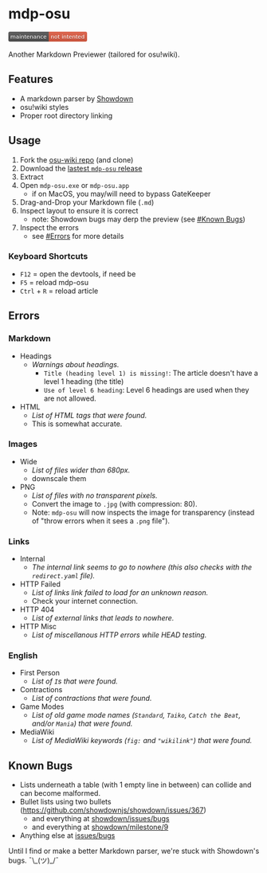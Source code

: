 # mdp-osu

[![Maintenance Not Intended](unmaintained.png)](http://unmaintained.tech/)

Another Markdown Previewer (tailored for osu!wiki).

## Features

- A markdown parser by [Showdown](https://github.com/showdownjs/showdown)
- osu!wiki styles
- Proper root directory linking

## Usage

1. Fork the [osu-wiki repo](https://github.com/ppy/osu-wiki) (and clone)
2. Download the [lastest `mdp-osu` release](https://github.com/MegaApplePi/mdp-osu/releases/latest)
3. Extract
4. Open `mdp-osu.exe` or `mdp-osu.app`
   - if on MacOS, you may/will need to bypass GateKeeper
5. Drag-and-Drop your Markdown file (`.md`)
6. Inspect layout to ensure it is correct
   - note: Showdown bugs may derp the preview (see [#Known Bugs](#known-bugs))
7. Inspect the errors
   - see [#Errors](#errors) for more details

### Keyboard Shortcuts

- `F12` = open the devtools, if need be
- `F5` = reload mdp-osu
- `Ctrl` + `R` = reload article

## Errors

### Markdown

- Headings
  - _Warnings about headings._
    - `Title (heading level 1) is missing!`: The article doesn't have a level 1 heading (the title)
    - `Use of level 6 heading`: Level 6 headings are used when they are not allowed.
- HTML
  - _List of HTML tags that were found._
  - This is somewhat accurate.

### Images

- Wide
  - _List of files wider than 680px._
  - downscale them
- PNG
  - _List of files with no transparent pixels._
  - Convert the image to `.jpg` (with compression: 80).
  - Note: `mdp-osu` will now inspects the image for transparency (instead of "throw errors when it sees a `.png` file").

### Links

- Internal
  - _The internal link seems to go to nowhere (this also checks with the `redirect.yaml` file)._
- HTTP Failed
  - _List of links link failed to load for an unknown reason._
  - Check your internet connection.
- HTTP 404
  - _List of external links that leads to nowhere._
- HTTP Misc
  - _List of miscellanous HTTP errors while HEAD testing._

### English

- First Person
  - _List of `I`s that were found._
- Contractions
  - _List of contractions that were found._
- Game Modes
  - _List of old game mode names (`Standard`, `Taiko`, `Catch the Beat`, and/or `Mania`) that were found._
- MediaWiki
  - _List of MediaWiki keywords (`fig:` and `"wikilink"`) that were found._

## Known Bugs

- Lists underneath a table (with 1 empty line in between) can collide and can become malformed.
- Bullet lists using two bullets (<https://github.com/showdownjs/showdown/issues/367>)
  - and everything at [showdown/issues/bugs](https://github.com/showdownjs/showdown/issues?q=is%3Aissue+is%3Aopen+label%3ABug)
  - and everything at [showdown/milestone/9](https://github.com/showdownjs/showdown/milestone/9)
- Anything else at [issues/bugs](https://github.com/MegaApplePi/mdp-osu/issues?q=is%3Aissue+is%3Aopen+label%3Abug)

Until I find or make a better Markdown parser, we're stuck with Showdown's bugs. ¯\\\_(ツ)\_/¯
